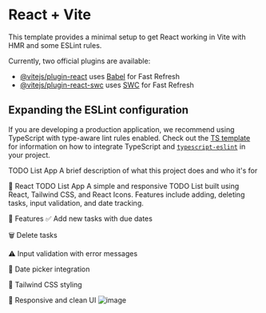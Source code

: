 # React + Vite

This template provides a minimal setup to get React working in Vite with HMR and some ESLint rules.

Currently, two official plugins are available:

- [@vitejs/plugin-react](https://github.com/vitejs/vite-plugin-react/blob/main/packages/plugin-react) uses [Babel](https://babeljs.io/) for Fast Refresh
- [@vitejs/plugin-react-swc](https://github.com/vitejs/vite-plugin-react/blob/main/packages/plugin-react-swc) uses [SWC](https://swc.rs/) for Fast Refresh

## Expanding the ESLint configuration

If you are developing a production application, we recommend using TypeScript with type-aware lint rules enabled. Check out the [TS template](https://github.com/vitejs/vite/tree/main/packages/create-vite/template-react-ts) for information on how to integrate TypeScript and [`typescript-eslint`](https://typescript-eslint.io) in your project.

TODO List App
A brief description of what this project does and who it's for

📝 React TODO List App A simple and responsive TODO List built using React, Tailwind CSS, and React Icons. Features include adding, deleting tasks, input validation, and date tracking.

🚀 Features ✅ Add new tasks with due dates

🗑️ Delete tasks

⚠️ Input validation with error messages

📆 Date picker integration

💅 Tailwind CSS styling

🔄 Responsive and clean UI
![image](https://github.com/user-attachments/assets/b492ad2b-0f44-4146-8f62-8c8ef6b69ddd)


